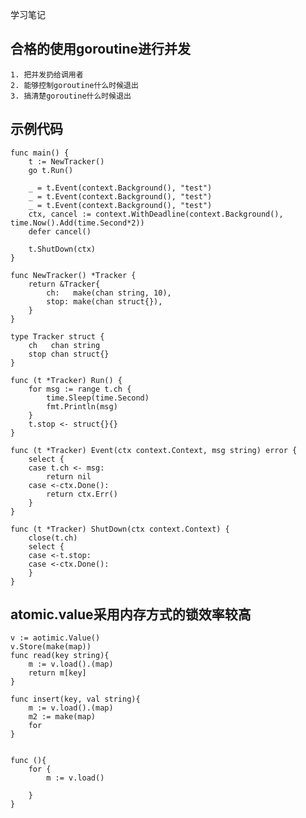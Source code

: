 学习笔记

## 合格的使用goroutine进行并发
    1. 把并发扔给调用者
    2. 能够控制goroutine什么时候退出
    3. 搞清楚goroutine什么时候退出
    
## 示例代码
    func main() {
    	t := NewTracker()
    	go t.Run()
    
    	_ = t.Event(context.Background(), "test")
    	_ = t.Event(context.Background(), "test")
    	_ = t.Event(context.Background(), "test")
    	ctx, cancel := context.WithDeadline(context.Background(), time.Now().Add(time.Second*2))
    	defer cancel()
    
    	t.ShutDown(ctx)
    }
    
    func NewTracker() *Tracker {
    	return &Tracker{
    		ch:   make(chan string, 10),
    		stop: make(chan struct{}),
    	}
    }
    
    type Tracker struct {
    	ch   chan string
    	stop chan struct{}
    }
    
    func (t *Tracker) Run() {
    	for msg := range t.ch {
    		time.Sleep(time.Second)
    		fmt.Println(msg)
    	}
    	t.stop <- struct{}{}
    }
    
    func (t *Tracker) Event(ctx context.Context, msg string) error {
    	select {
    	case t.ch <- msg:
    		return nil
    	case <-ctx.Done():
    		return ctx.Err()
    	}
    }
    
    func (t *Tracker) ShutDown(ctx context.Context) {
    	close(t.ch)
    	select {
    	case <-t.stop:
    	case <-ctx.Done():
    	}
    }
    
## atomic.value采用内存方式的锁效率较高

    v := aotimic.Value()
    v.Store(make(map))
    func read(key string){
        m := v.load().(map)    
        return m[key]
    }
    
    func insert(key, val string){
        m := v.load().(map)
        m2 := make(map)
        for 
    }
    
    
    func (){
        for {
            m := v.load()
            
        }
    }

    